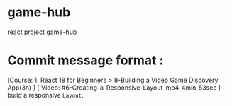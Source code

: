 # game-hub
react project game-hub

# Commit message format : 
[Course: 1. React 18 for Beginners > 8-Building a Video Game Discovery App(3h) ] [ Video: #6-Creating-a-Responsive-Layout_mp4_4min_53sec ] - build a responsive `Layout`.